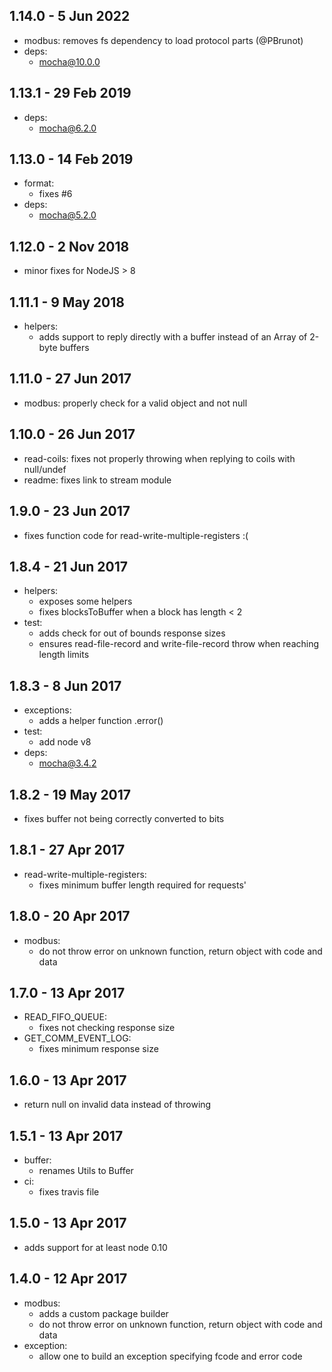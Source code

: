 ## 1.14.0 - 5 Jun 2022

- modbus: removes fs dependency to load protocol parts (@PBrunot)
- deps:
  - mocha@10.0.0

## 1.13.1 - 29 Feb 2019

- deps:
  - mocha@6.2.0

## 1.13.0 - 14 Feb 2019

- format:
  - fixes #6
- deps:
  - mocha@5.2.0

## 1.12.0 - 2 Nov 2018

- minor fixes for NodeJS > 8

## 1.11.1 - 9 May 2018

- helpers:
  - adds support to reply directly with a buffer instead of an Array of 2-byte buffers

## 1.11.0 - 27 Jun 2017

- modbus: properly check for a valid object and not null

## 1.10.0 - 26 Jun 2017

- read-coils: fixes not properly throwing when replying to coils with null/undef
- readme: fixes link to stream module

## 1.9.0 - 23 Jun 2017

- fixes function code for read-write-multiple-registers :(

## 1.8.4 - 21 Jun 2017

- helpers:
  - exposes some helpers
  - fixes blocksToBuffer when a block has length < 2
- test:
  - adds check for out of bounds response sizes
  - ensures read-file-record and write-file-record throw when reaching length limits

## 1.8.3 - 8 Jun 2017

- exceptions:
  - adds a helper function .error()
- test:
  - add node v8
- deps:
  - mocha@3.4.2

## 1.8.2 - 19 May 2017

- fixes buffer not being correctly converted to bits

## 1.8.1 - 27 Apr 2017

- read-write-multiple-registers:
  - fixes minimum buffer length required for requests'

## 1.8.0 - 20 Apr 2017

- modbus:
  - do not throw error on unknown function, return object with code and data

## 1.7.0 - 13 Apr 2017

- READ_FIFO_QUEUE:
  - fixes not checking response size
- GET_COMM_EVENT_LOG:
  - fixes minimum response size

## 1.6.0 - 13 Apr 2017

- return null on invalid data instead of throwing

## 1.5.1 - 13 Apr 2017

- buffer:
    - renames Utils to Buffer
- ci:
    - fixes travis file

## 1.5.0 - 13 Apr 2017

- adds support for at least node 0.10

## 1.4.0 - 12 Apr 2017

- modbus:
    - adds a custom package builder
    - do not throw error on unknown function, return object with code and data
- exception:
    - allow one to build an exception specifying fcode and error code
